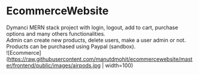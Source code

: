 # EcommerceWebsite
 Dymanci MERN stack project with login, logout, add to cart, purchase options and many others functionalities.  
Admin can create new products, delete users, make a user admin or not.  
Products can be purchased using Paypal (sandbox).  
![Ecommerce](https://raw.githubusercontent.com/manutdmohit/ecommercewebsite/master/frontend/public/images/airpods.jpg | width=100)
